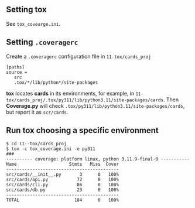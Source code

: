 ## Setting tox

See `tox_covearge.ini`.

## Setting `.coveragerc`

Create a `.coveragerc` configuration file in `11-tox/cards_proj`
```
[paths]
source = 
   src
   .tox/*/lib/python*/site-packages
```

**tox** locates **cards** in its environments, for example, in `11-tox/cards_proj/.tox/py311/lib/python3.11/site-packages/cards`.
Then **Coverage.py** will check `.tox/py311/lib/python3.11/site-packages/cards`, but report it as `scr/cards`.

## Run tox choosing a specific environment
```unix
$ cd 11--tox/cards_proj
$ tox -c tox_coverage.ini -e py311
###
---------- coverage: platform linux, python 3.11.9-final-0 -----------
Name                    Stmts   Miss  Cover
-------------------------------------------
src/cards/__init__.py       3      0   100%
src/cards/api.py           72      0   100%
src/cards/cli.py           86      0   100%
src/cards/db.py            23      0   100%
-------------------------------------------
TOTAL                     184      0   100%
```